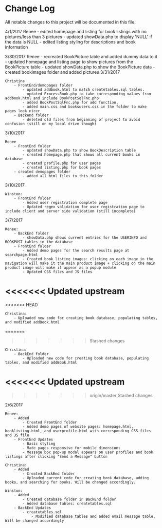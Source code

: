 # Change Log
All notable changes to this project will be documented in this file.

4/1/2017
	Renee
		- edited homepage and listing for book listings with no pictures/less than 3 pictures
		- updated showData.php to display 'NULL' if the data is NULL
		- edited listing styling for descriptions and book information


3/30/2017
	Renee
		- recreated BookPicture table and added dummy data to it
		- updated homepage and listing page to show pictures from the BookPicture table
		- updated showData.php to show the BookPicture data
		- created bookimages folder and added pictures
3/31/2017

	Christina
		- FrontEnd/demopages folder
			- updated addbook.html to match createtables.sql tables.
			- updated ProcessBook.php to take corresponding values from addbook.html and include BookPostSqlFnc.php
			- added BookPostSqlFnc.php for add function.
			- added main.css and booksusers.css in the folder to make pages look nicer
		- Backend folder
			- deleted old files from beginning of project to avoid confusion (still on my local drive though)

3/10/2017

	Renee
		- FrontEnd folder
			- updated showData.php to show BookDescription table
			- created homepage.php that shows all current books in database
			- created profile.php for user pages
			- created listing.php for book pages
		- created demopages folder
			- added all html files to this folder

3/10/2017

	Winston:
		- FrontEnd folder
			- Added user registration complete page
			- Updated regex validation for user registration page to include client and server side validation (still incomplete)

3/7/2017

	Renee: 
		- BackEnd folder
			- showData.php shows current entries for the USERINFO and BOOKPOST tables in the database
		- FrontEnd folder
			- Added demo pages for the search results page at searchpage.html
			- Created book listing images: clicking on each image in the navigation will make it the main product image + clicking on the main product image will make it appear as a popup module
			- Updated CSS files and JS files
<<<<<<< Updated upstream
=======
<<<<<<< HEAD
			
	Christina: 
		- Uploaded new code for creating book database, populating tables, and modified addBook.html	
=======
>>>>>>> Stashed changes
	
	Christina: 
		- BackEnd folder
			- Uploaded new code for creating book database, populating tables, and modified addBook.html
<<<<<<< Updated upstream
=======
>>>>>>> origin/master
>>>>>>> Stashed changes

2/6/2017
	
	Renee: 
		- Added
			- Created FrontEnd folder 
			- Added demo pages of website pages: homepage.html, booklisting.html, and userprofile.html with corresponding CSS files and JS file
		- FrontEnd Updates
			- Basic styling
			- Made pages responsive for mobile dimensions
			- Message box pop-up modal appears on user profiles and book listings after clicking "Send a Message" button
		
	Christina: 
		- Added
			- Created BackEnd folder
			- Uploaded current code for creating book database, adding books, and searching for books. Will be changed accordingly.

	Winston: 
		- Added
			- Created database folder in BackEnd folder
			- Added database tables: createtables.sql
		- BackEnd Updates
			- createtables.sql
				- Modified database tables and added email message table. Will be changed accordingly
